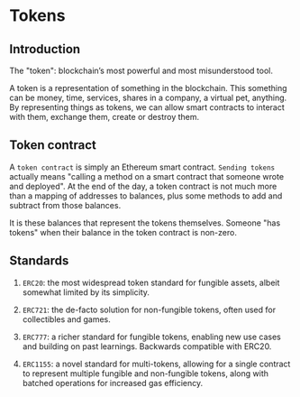 # Tokens

## Introduction
The "token": blockchain’s most powerful and most misunderstood tool.

A token is a representation of something in the blockchain. This something can be money, time, services, shares in a company, a virtual pet, anything. By representing things as tokens, we can allow smart contracts to interact with them, exchange them, create or destroy them.

## Token contract
A `token contract` is simply an Ethereum smart contract. `Sending tokens` actually means "calling a method on a smart contract that someone wrote and deployed". At the end of the day, a token contract is not much more than a mapping of addresses to balances, plus some methods to add and subtract from those balances.

It is these balances that represent the tokens themselves. Someone "has tokens" when their balance in the token contract is non-zero.

## Standards
1. `ERC20`: the most widespread token standard for fungible assets, albeit somewhat limited by its simplicity.

2. `ERC721`: the de-facto solution for non-fungible tokens, often used for collectibles and games.

3. `ERC777`: a richer standard for fungible tokens, enabling new use cases and building on past learnings. Backwards compatible with ERC20.

5. `ERC1155`: a novel standard for multi-tokens, allowing for a single contract to represent multiple fungible and non-fungible tokens, along with batched operations for increased gas efficiency.